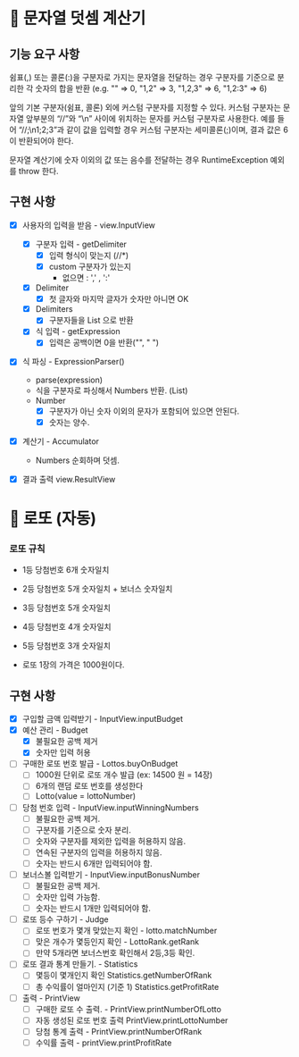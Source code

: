 # 📌 문자열 덧셈 계산기

## 기능 요구 사항

쉼표(,) 또는 콜론(:)을 구분자로 가지는 문자열을 전달하는 경우 구분자를 기준으로 분리한 각 숫자의 합을 반환 (e.g. "" => 0, "1,2" => 3, "1,2,3"
=> 6, "1,2:3" => 6)

앞의 기본 구분자(쉼표, 콜론) 외에 커스텀 구분자를 지정할 수 있다. 커스텀 구분자는 문자열 앞부분의 “//”와 “\n” 사이에 위치하는 문자를 커스텀 구분자로 사용한다. 예를
들어 “//;\n1;2;3”과 같이 값을 입력할 경우 커스텀 구분자는 세미콜론(;)이며, 결과 값은 6이 반환되어야 한다.

문자열 계산기에 숫자 이외의 값 또는 음수를 전달하는 경우 RuntimeException 예외를 throw 한다.

## 구현 사항

- [X] 사용자의 입력을 받음 - view.InputView
    - [x] 구분자 입력 - getDelimiter
        - [X] 입력 형식이 맞는지 (//*)
        - [X] custom 구분자가 있는지
            - 없으면 : ',' , ':'
    - [X] Delimiter
        - [X] 첫 글자와 마지막 글자가 숫자만 아니면 OK
    - [x] Delimiters
        - [X] 구분자들을 List<String> 으로 반환
    - [X] 식 입력 - getExpression
        - [X] 입력은 공백이면 0을 반환("", " ")

- [X] 식 파싱 - ExpressionParser()
    - parse(expression)
    - 식을 구분자로 파싱해서 Numbers 반환. (List<Number>)
    - Number
        - [X] 구분자가 아닌 숫자 이외의 문자가 포함되어 있으면 안된다.
        - [X] 숫자는 양수.

- [X] 계산기 - Accumulator
    - Numbers 순회하며 덧셈.

- [X] 결과 출력 view.ResultView


# 📌 로또 (자동)
### 로또 규칙
- 1등 당첨번호 6개 숫자일치
- 2등 당첨번호 5개 숫자일치 + 보너스 숫자일치
- 3등 당첨번호 5개 숫자일치
- 4등 당첨번호 4개 숫자일치
- 5등 당첨번호 3개 숫자일치

- 로또 1장의 가격은 1000원이다.

## 구현 사항
- [X] 구입할 금액 입력받기 - InputView.inputBudget
- [X] 예산 관리 - Budget
  - [X] 불필요한 공백 제거
  - [X] 숫자만 입력 허용

- [ ] 구매한 로또 번호 발급 - Lottos.buyOnBudget
  - [ ] 1000원 단위로 로또 개수 발급 (ex: 14500 원 = 14장)
  - [ ] 6개의 랜덤 로또 번호를 생성한다
  - [ ] Lotto(value = lottoNumber)

- [ ] 당첨 번호 입력 - InputView.inputWinningNumbers 
  - [ ] 불필요한 공백 제거.
  - [ ] 구분자를 기준으로 숫자 분리.
  - [ ] 숫자와 구분자를 제외한 입력을 허용하지 않음.
  - [ ] 연속된 구분자의 입력을 허용하지 않음.
  - [ ] 숫자는 반드시 6개만 입력되어야 함.
  
- [ ] 보너스볼 입력받기 - InputView.inputBonusNumber
  - [ ] 불필요한 공백 제거.
  - [ ] 숫자만 입력 가능함.
  - [ ] 숫자는 반드시 1개만 입력되어야 함.
    
- [ ] 로또 등수 구하기 - Judge
  - [ ] 로또 번호가 몇개 맞았는지 확인 - lotto.matchNumber
  - [ ] 맞은 개수가 몇등인지 확인 - LottoRank.getRank
  - [ ] 만약 5개라면 보너스번호 확인해서 2등,3등 확인.

- [ ] 로또 결과 통계 만들기. - Statistics
  - [ ] 몇등이 몇개인지 확인 Statistics.getNumberOfRank
  - [ ] 총 수익률이 얼마인지 (기준 1) Statistics.getProfitRate

- [ ] 출력 - PrintView
  - [ ] 구매한 로또 수 출력. - PrintView.printNumberOfLotto
  - [ ] 자동 생성된 로또 번호 출력 PrintView.printLottoNumber
  - [ ] 당첨 통계 출력 - PrintView.printNumberOfRank
  - [ ] 수익률 출력 - printView.printProfitRate